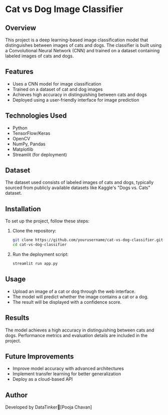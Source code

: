 # Cat vs Dog Image Classifier

## Overview
This project is a deep learning-based image classification model that distinguishes between images of cats and dogs. The classifier is built using a Convolutional Neural Network (CNN) and trained on a dataset containing labeled images of cats and dogs.

## Features
- Uses a CNN model for image classification
- Trained on a dataset of cat and dog images
- Achieves high accuracy in distinguishing between cats and dogs
- Deployed using a user-friendly interface for image prediction

## Technologies Used
- Python
- TensorFlow/Keras
- OpenCV
- NumPy, Pandas
- Matplotlib
- Streamlit (for deployment)

## Dataset
The dataset used consists of labeled images of cats and dogs, typically sourced from publicly available datasets like Kaggle's "Dogs vs. Cats" dataset.

## Installation
To set up the project, follow these steps:

1. Clone the repository:
   ```sh
   git clone https://github.com/yourusername/cat-vs-dog-classifier.git
   cd cat-vs-dog-classifier
   ```
2. Run the deployment script:
   ```sh
   streamlit run app.py
   ```

## Usage
- Upload an image of a cat or dog through the web interface.
- The model will predict whether the image contains a cat or a dog.
- The result will be displayed with a confidence score.

## Results
The model achieves a high accuracy in distinguishing between cats and dogs. Performance metrics and evaluation details are included in the project.

## Future Improvements
- Improve model accuracy with advanced architectures
- Implement transfer learning for better generalization
- Deploy as a cloud-based API


## Author
Developed by DataTinker💜[Pooja Chavan]
